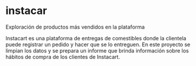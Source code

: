 # instacar
Exploración de productos más vendidos en la plataforma

Instacart es una plataforma de entregas de comestibles donde la clientela puede registrar un pedido y hacer que se lo entreguen.
En este proyecto se limpian los datos y se prepara un informe que brinda información sobre los hábitos de compra de los clientes de Instacart. 
